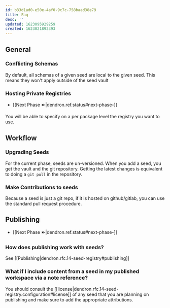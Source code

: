 ```yaml
---
id: b33d1ad0-e50e-4af0-9c7c-758baad38e79
title: Faq
desc: ''
updated: 1623095929259
created: 1623021892393
---
```


## General

### Conflicting Schemas

By default, all schemas of a given seed are local to the given seed. This means they won't apply outside of the seed vault

### Hosting Private Registries
- [[Next Phase ⏩|dendron.ref.status#next-phase-]]

You will be able to specify on a per package level the registry you want to use. 

## Workflow

### Upgrading Seeds

For the current phase, seeds are un-versioned. When you add a seed, you get the vault and the git repository. Getting the latest changes is equivalent to doing a `git pull` in the repository. 

### Make Contributions to seeds

Because a seed is just a git repo, if it is hosted on github/gitlab, you can use the standard pull request procedure.


## Publishing
- [[Next Phase ⏩|dendron.ref.status#next-phase-]]

### How does publishing work with seeds?

See [[Publishing|dendron.rfc.14-seed-registry#publishing]]

### What if I include content from a seed in my published workspace via a note reference?

You should consult the [[license|dendron.rfc.14-seed-registry.configuration#license]] of any seed that you are planning on publishing and make sure to add the appropriate attributions. 